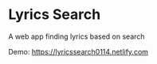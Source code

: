 # Lyrics Search
A web app finding lyrics based on search

Demo: https://lyricssearch0114.netlify.com